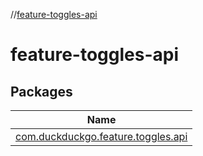 //[feature-toggles-api](index.md)

# feature-toggles-api

## Packages

| Name |
|---|
| [com.duckduckgo.feature.toggles.api](feature-toggles-api/com.duckduckgo.feature.toggles.api/index.md) |
